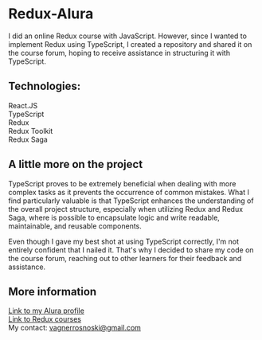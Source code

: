 # Redux-Alura


I did an online Redux course with JavaScript. However, since I wanted to implement Redux using TypeScript, 
I created a repository and shared it on the course forum, hoping to receive assistance in structuring it with TypeScript.

## Technologies:

React.JS <br />
TypeScript <br />
Redux <br />
Redux Toolkit <br />
Redux Saga <br />


## A little more on the project

TypeScript proves to be extremely beneficial when dealing with more complex tasks as it prevents the occurrence of common mistakes.
What I find particularly valuable is that TypeScript enhances the understanding of the overall project structure, especially when utilizing 
Redux and Redux Saga, where is possible to encapsulate logic and write readable, maintainable, and reusable components.
<p/>Even though I gave my best shot at using TypeScript correctly, I'm not entirely confident that I nailed it. That's why I decided to share my 
code on the course forum, reaching out to other learners for their feedback and assistance.

## More information

[Link to my Alura profile](https://cursos.alura.com.br/user/vagner-rosnoski) <br />
[Link to Redux courses](https://cursos.alura.com.br/formacao-react-gestao-estados) <br />
My contact: vagnerrosnoski@gmail.com
